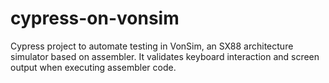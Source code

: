 # cypress-on-vonsim
Cypress project to automate testing in VonSim, an SX88 architecture simulator based on assembler. It validates keyboard interaction and screen output when executing assembler code.
